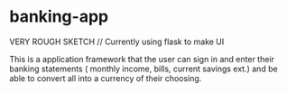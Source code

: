 # banking-app

VERY ROUGH SKETCH // Currently using flask to make UI

This is a application framework that the user can sign in and enter their banking statements ( monthly income, bills, current savings ext.) and be able to convert all into a currency of their choosing. 
